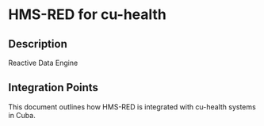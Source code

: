 # HMS-RED for cu-health

## Description

Reactive Data Engine

## Integration Points

This document outlines how HMS-RED is integrated with cu-health systems in Cuba.
